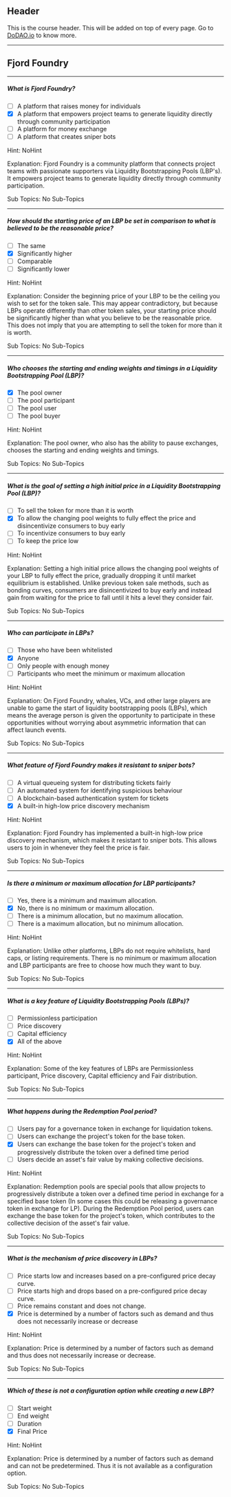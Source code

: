 ## Header
This is the course header. This will be added on top of every page. Go to [DoDAO.io](https://www.dodao.io) to know more.

 ---
 
 ## Fjord Foundry
 
 
---

##### What is Fjord Foundry?  

- [ ]  A platform that raises money for individuals
- [x]  A platform that empowers project teams to generate liquidity directly through community participation
- [ ]  A platform for money exchange
- [ ]  A platform that creates sniper bots
  
Hint: NoHint
         
Explanation: Fjord Foundry is a community platform that connects project teams with passionate supporters via Liquidity Bootstrapping Pools (LBP's). It empowers project teams to generate liquidity directly through community participation.

Sub Topics: No Sub-Topics
 

---

##### How should the starting price of an LBP be set in comparison to what is believed to be the reasonable price?  

- [ ]  The same
- [x]  Significantly higher
- [ ]  Comparable
- [ ]  Significantly lower
  
Hint: NoHint
         
Explanation: Consider the beginning price of your LBP to be the ceiling you wish to set for the token sale. This may appear contradictory, but because LBPs operate differently than other token sales, your starting price should be significantly higher than what you believe to be the reasonable price. This does not imply that you are attempting to sell the token for more than it is worth.

Sub Topics: No Sub-Topics
 

---

##### Who chooses the starting and ending weights and timings in a Liquidity Bootstrapping Pool (LBP)?  

- [x]  The pool owner
- [ ]  The pool participant
- [ ]  The pool user
- [ ]  The pool buyer
  
Hint: NoHint
         
Explanation: The pool owner, who also has the ability to pause exchanges, chooses the starting and ending weights and timings.

Sub Topics: No Sub-Topics
 

---

##### What is the goal of setting a high initial price in a Liquidity Bootstrapping Pool (LBP)?  

- [ ]  To sell the token for more than it is worth
- [x]  To allow the changing pool weights to fully effect the price and disincentivize consumers to buy early
- [ ]  To incentivize consumers to buy early
- [ ]  To keep the price low
  
Hint: NoHint
         
Explanation: Setting a high initial price allows the changing pool weights of your LBP to fully effect the price, gradually dropping it until market equilibrium is established. Unlike previous token sale methods, such as bonding curves, consumers are disincentivized to buy early and instead gain from waiting for the price to fall until it hits a level they consider fair.

Sub Topics: No Sub-Topics
 

---

##### Who can participate in LBPs?  

- [ ]  Those who have been whitelisted
- [x]  Anyone
- [ ]  Only people with enough money
- [ ]  Participants who meet the minimum or maximum allocation
  
Hint: NoHint
         
Explanation: On Fjord Foundry, whales, VCs, and other large players are unable to game the start of liquidity bootstrapping pools (LBPs), which means the average person is given the opportunity to participate in these opportunities without worrying about asymmetric information that can affect launch events.

Sub Topics: No Sub-Topics
 

---

##### What feature of Fjord Foundry makes it resistant to sniper bots?  

- [ ]  A virtual queueing system for distributing tickets fairly
- [ ]  An automated system for identifying suspicious behaviour
- [ ]  A blockchain-based authentication system for tickets
- [x]  A built-in high-low price discovery mechanism
  
Hint: NoHint
         
Explanation: Fjord Foundry has implemented a built-in high-low price discovery mechanism, which makes it resistant to sniper bots. This allows users to join in whenever they feel the price is fair.

Sub Topics: No Sub-Topics
 

---

##### Is there a minimum or maximum allocation for LBP participants?  

- [ ]  Yes, there is a minimum and maximum allocation.
- [x]  No, there is no minimum or maximum allocation.
- [ ]  There is a minimum allocation, but no maximum allocation.
- [ ]  There is a maximum allocation, but no minimum allocation.
  
Hint: NoHint
         
Explanation: Unlike other platforms, LBPs do not require whitelists, hard caps, or listing requirements. There is no minimum or maximum allocation and LBP participants are free to choose how much they want to buy.

Sub Topics: No Sub-Topics
 

---

##### What is a key feature of Liquidity Bootstrapping Pools (LBPs)?  

- [ ]  Permissionless participation
- [ ]  Price discovery
- [ ]  Capital efficiency
- [x]  All of the above
  
Hint: NoHint
         
Explanation: Some of the key features of LBPs are Permissionless participant, Price discovery, Capital efficiency and Fair distribution.

Sub Topics: No Sub-Topics
 

---

##### What happens during the Redemption Pool period?  

- [ ]  Users pay for a governance token in exchange for liquidation tokens.
- [ ]  Users can exchange the project's token for the base token.
- [x]  Users can exchange the base token for the project's token and progressively distribute the token over a defined time period
- [ ]  Users decide an asset's fair value by making collective decisions.
  
Hint: NoHint
         
Explanation: Redemption pools are special pools that allow projects to progressively distribute a token over a defined time period in exchange for a specified base token (In some cases this could be releasing a governance token in exchange for LP). During the Redemption Pool period, users can exchange the base token for the project's token, which contributes to the collective decision of the asset's fair value.

Sub Topics: No Sub-Topics
 

---

##### What is the mechanism of price discovery in LBPs?  

- [ ]  Price starts low and increases based on a pre-configured price decay curve.
- [ ]  Price starts high and drops based on a pre-configured price decay curve.
- [ ]  Price remains constant and does not change.
- [x]  Price is determined by a number of factors such as demand and thus does not necessarily increase or decrease
  
Hint: NoHint
         
Explanation: Price is determined by a number of factors such as demand and thus does not necessarily increase or decrease.

Sub Topics: No Sub-Topics
 

---

##### Which of these is not a configuration option while creating a new LBP?  

- [ ]  Start weight
- [ ]  End weight
- [ ]  Duration
- [x]  Final Price
  
Hint: NoHint
         
Explanation: Price is determined by a number of factors such as demand and can not be predetermined. Thus it is not available as a configuration option.

Sub Topics: No Sub-Topics
 
